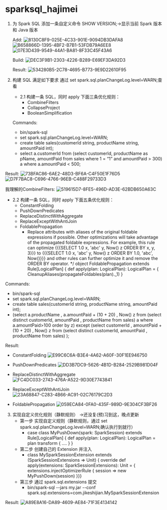 # sparksql_hajimei

1. 为 Spark SQL 添加一条自定义命令
   SHOW VERSION;->显示当前 Spark 版本和 Java 版本
   
   Add:
   ![8130C8F9-025E-4C33-901E-9094DB3DAFA8](https://user-images.githubusercontent.com/11592423/132137917-5f0a5fd5-eba2-4c34-bba4-be8824562346.png)
   ![B658866D-1395-4BF2-B7B1-53FDB79A6EE8](https://user-images.githubusercontent.com/11592423/132137957-aa5d8f35-d9a8-4f73-b74e-4a85d73f8886.png)
   ![07E3D439-9549-44A1-BA81-8F33C45F43A6](https://user-images.githubusercontent.com/11592423/132137971-fbbc8f2d-1218-49d8-aa19-95c4d5ff8630.png)

   
   Build:
   ![DEC3F9B1-2303-4226-B289-E69EF3DA92D3](https://user-images.githubusercontent.com/11592423/132137781-8810d70b-94c9-4381-b00d-5016ed736f0d.png)
   
   Result:
   ![534280B5-2C78-4695-B773-9E9D22610F95](https://user-images.githubusercontent.com/11592423/132138000-b9604dee-b41b-44e9-8b2f-6fcdd06669ab.png)



2. 构建 SQL 满足如下要求
   通过 set spark.sql.planChangeLog.level=WARN;查看
   - 2.1 构建一条 SQL，同时 apply 下面三条优化规则：
      - CombineFilters
      - CollapseProject
      - BooleanSimplification
   
   Commands:

   - bin/spark-sql
   - set spark.sql.planChangeLog.level=WARN;
   - create table sales(customerId string, productName string, amountPaid int);
   - select a.customerId from (select customerId, productName as pName, amountPaid from sales where 1 = “1” and amountPaid > 300) a where a.amountPaid < 500;

  Result:
  ![73BFAC86-6AE2-48D3-BF6A-C4F50E1F76D5](https://user-images.githubusercontent.com/11592423/132138146-6d489111-6b7c-4726-8424-f7a7ee116f1f.png)
  ![D7F7BAC8-C696-4766-96EB-C488F29733D3](https://user-images.githubusercontent.com/11592423/132138172-eeee58e5-ce85-4223-bc3c-7ec92b9f7e3d.png)
  
  我理解的CombineFilters:
  ![519615D7-8FE5-496D-AD3E-62BDB650A63C](https://user-images.githubusercontent.com/11592423/132138207-12f43e7f-c038-407c-9f33-8fc5e84176f2.png)



   - 2.2 构建一条 SQL，同时 apply 下面五条优化规则：
      - ConstantFolding
      - PushDownPredicates
      - ReplaceDistinctWithAggregate
      - ReplaceExceptWithAntiJoin
      - FoldablePropagation
         - Replace attributes with aliases of the original foldable expressions if possible.
   Other optimizations will take advantage of the propagated foldable expressions. For example,
   this rule can optimize
   {{{SELECT 1.0 x, 'abc' y, Now() z ORDER BY x, y, 3}}}
   to
   {{{SELECT 1.0 x, 'abc' y, Now() z ORDER BY 1.0, 'abc', Now()}}}
   and other rules can further optimize it and remove the ORDER BY operator.
  \*/
  object FoldablePropagation extends Rule[LogicalPlan] {
  def apply(plan: LogicalPlan): LogicalPlan = {
  CleanupAliases(propagateFoldables(plan).\_1)
  }

Commands:

- bin/spark-sql
- set spark.sql.planChangeLog.level=WARN;
- create table sales(customerId string, productName string, amountPaid int);
- (select a.productName , a.amountPaid + (10 + 20) , Now() z from (select distinct customerId, amountPaid , productName from sales) a where a.amountPaid>100 order by z) except (select customerId , amountPaid + (10 + 20) , Now() z from (select distinct customerId, amountPaid , productName from sales) );

Result:
- ConstantFolding
![E99C6C6A-B3E4-4A62-A60F-30F1EE946750](https://user-images.githubusercontent.com/11592423/132137420-b86caa5a-66f4-49e6-a02f-1eda2b7d724f.png)

- PushDownPredicates
![DD3B7DC9-5626-4B1D-B284-2529B981D04F](https://user-images.githubusercontent.com/11592423/132137451-cbfbc601-2bbb-4d12-bd5b-44f1dfefe366.png)

- ReplaceDistinctWithAggregate
![FC4DC033-2743-476A-A522-9D30E7743841](https://user-images.githubusercontent.com/11592423/132137461-f6652a86-84d8-4cfa-a558-2dbc6517da94.png)

- ReplaceExceptWithAntiJoin
![23A68847-C283-4B66-AC91-02C76179C2D3](https://user-images.githubusercontent.com/11592423/132137487-72680c41-b1fe-49a6-bdc6-e6fc61e944fc.png)

- FoldablePropagation
![059ECA84-0FA0-435F-989D-9E304CF3BF26](https://user-images.githubusercontent.com/11592423/132137502-a5871fbd-f290-4077-a22d-5b3154798277.png)


3. 实现自定义优化规则（静默规则） ->还没复(预)习到这，晚点更新
   - 第一步 实现自定义规则（静默规则，通过 set spark.sql.planChangeLog.level=WARN;确认执行到就行）
      - case class MyPushDown(spark: SparkSession) extends Rule[LogicalPlan] {
   def apply(plan: LogicalPlan): LogicalPlan = plan transform { …. }
   }
   - 第二步 创建自己的 Extension 并注入
      - class MySparkSessionExtension extends (SparkSessionExtensions => Unit) {
   override def apply(extensions: SparkSessionExtensions): Unit = {
   extensions.injectOptimizerRule { session =>
   new MyPushDown(session)
   }}}
   - 第三步 通过 spark.sql.extensions 提交
      - bin/spark-sql --jars my.jar --conf spark.sql.extensions=com.jikeshijian.MySparkSessionExtension
  
  Result:
  ![A89E8A16-DA89-4609-AE84-71F3E4134142](https://user-images.githubusercontent.com/11592423/132241246-86d20a22-421a-4c77-94b2-ae664b737ed3.png)

